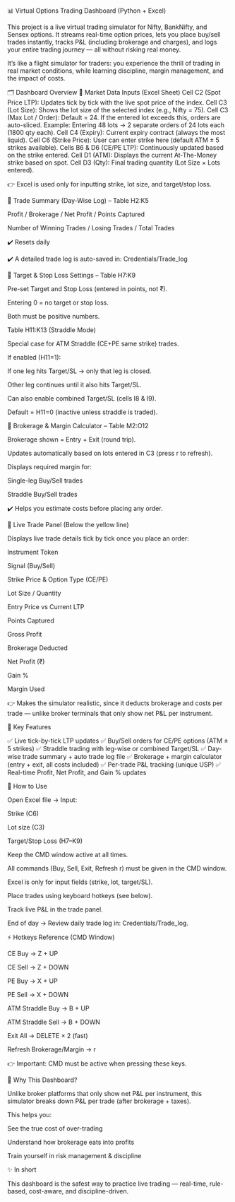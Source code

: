 📊 Virtual Options Trading Dashboard (Python + Excel)

This project is a live virtual trading simulator for Nifty, BankNifty, and Sensex options.
It streams real-time option prices, lets you place buy/sell trades instantly, tracks P&L (including brokerage and charges), and logs your entire trading journey — all without risking real money.

It’s like a flight simulator for traders: you experience the thrill of trading in real market conditions, while learning discipline, margin management, and the impact of costs.

🗂 Dashboard Overview
🔹 Market Data Inputs (Excel Sheet)
Cell C2 (Spot Price LTP): Updates tick by tick with the live spot price of the index.
Cell C3 (Lot Size): Shows the lot size of the selected index (e.g., Nifty = 75).
Cell C3 (Max Lot / Order): Default = 24. If the entered lot exceeds this, orders are auto-sliced.
Example: Entering 48 lots → 2 separate orders of 24 lots each (1800 qty each).
Cell C4 (Expiry): Current expiry contract (always the most liquid).
Cell C6 (Strike Price): User can enter strike here (default ATM ± 5 strikes available).
Cells B6 & D6 (CE/PE LTP): Continuously updated based on the strike entered.
Cell D1 (ATM): Displays the current At-The-Money strike based on spot.
Cell D3 (Qty): Final trading quantity (Lot Size × Lots entered).

👉 Excel is used only for inputting strike, lot size, and target/stop loss.

🔹 Trade Summary (Day-Wise Log) – Table H2:K5

Profit / Brokerage / Net Profit / Points Captured

Number of Winning Trades / Losing Trades / Total Trades

✔️ Resets daily

✔️ A detailed trade log is auto-saved in: Credentials/Trade_log

🔹 Target & Stop Loss Settings – Table H7:K9

Pre-set Target and Stop Loss (entered in points, not ₹).

Entering 0 = no target or stop loss.

Both must be positive numbers.

Table H11:K13 (Straddle Mode)

Special case for ATM Straddle (CE+PE same strike) trades.

If enabled (H11=1):

If one leg hits Target/SL → only that leg is closed.

Other leg continues until it also hits Target/SL.

Can also enable combined Target/SL (cells I8 & I9).

Default = H11=0 (inactive unless straddle is traded).

🔹 Brokerage & Margin Calculator – Table M2:O12

Brokerage shown = Entry + Exit (round trip).

Updates automatically based on lots entered in C3 (press r to refresh).

Displays required margin for:

Single-leg Buy/Sell trades

Straddle Buy/Sell trades

✔️ Helps you estimate costs before placing any order.

🔹 Live Trade Panel (Below the yellow line)

Displays live trade details tick by tick once you place an order:

Instrument Token

Signal (Buy/Sell)

Strike Price & Option Type (CE/PE)

Lot Size / Quantity

Entry Price vs Current LTP

Points Captured

Gross Profit

Brokerage Deducted

Net Profit (₹)

Gain %

Margin Used

👉 Makes the simulator realistic, since it deducts brokerage and costs per trade — unlike broker terminals that only show net P&L per instrument.

🎯 Key Features

✅ Live tick-by-tick LTP updates
✅ Buy/Sell orders for CE/PE options (ATM ± 5 strikes)
✅ Straddle trading with leg-wise or combined Target/SL
✅ Day-wise trade summary + auto trade log file
✅ Brokerage + margin calculator (entry + exit, all costs included)
✅ Per-trade P&L tracking (unique USP)
✅ Real-time Profit, Net Profit, and Gain % updates

🚀 How to Use

Open Excel file → Input:

Strike (C6)

Lot size (C3)

Target/Stop Loss (H7–K9)

Keep the CMD window active at all times.

All commands (Buy, Sell, Exit, Refresh r) must be given in the CMD window.

Excel is only for input fields (strike, lot, target/SL).

Place trades using keyboard hotkeys (see below).

Track live P&L in the trade panel.

End of day → Review daily trade log in: Credentials/Trade_log.

⚡ Hotkeys Reference (CMD Window)

CE Buy → Z + UP

CE Sell → Z + DOWN

PE Buy → X + UP

PE Sell → X + DOWN

ATM Straddle Buy → B + UP

ATM Straddle Sell → B + DOWN

Exit All → DELETE × 2 (fast)

Refresh Brokerage/Margin → r

👉 Important: CMD must be active when pressing these keys.

📌 Why This Dashboard?

Unlike broker platforms that only show net P&L per instrument, this simulator breaks down P&L per trade (after brokerage + taxes).

This helps you:

See the true cost of over-trading

Understand how brokerage eats into profits

Train yourself in risk management & discipline

✨ In short

This dashboard is the safest way to practice live trading — real-time, rule-based, cost-aware, and discipline-driven.

